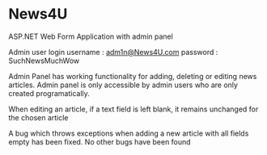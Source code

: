 # News4U
ASP.NET Web Form Application with admin panel

Admin user login
username : adm1n@News4U.com
password : SuchNewsMuchWow

Admin Panel has working functionality for adding, deleting or editing news articles. Admin panel is only accessible by admin users who
are only created programatically.

When editing an article, if a text field is left blank, it remains unchanged for the chosen article

A bug which throws exceptions when adding a new article with all fields empty has been fixed. No other bugs have been found

